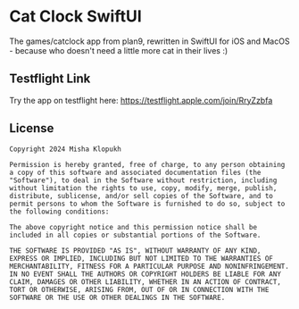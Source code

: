 # Cat Clock SwiftUI

The games/catclock app from plan9, rewritten in SwiftUI for iOS and MacOS -
because who doesn't need a little more cat in their lives :)

## Testflight Link

Try the app on testflight here:
<https://testflight.apple.com/join/RryZzbfa>

## License

```
Copyright 2024 Misha Klopukh

Permission is hereby granted, free of charge, to any person obtaining
a copy of this software and associated documentation files (the
"Software"), to deal in the Software without restriction, including
without limitation the rights to use, copy, modify, merge, publish,
distribute, sublicense, and/or sell copies of the Software, and to
permit persons to whom the Software is furnished to do so, subject to
the following conditions:

The above copyright notice and this permission notice shall be
included in all copies or substantial portions of the Software.

THE SOFTWARE IS PROVIDED "AS IS", WITHOUT WARRANTY OF ANY KIND,
EXPRESS OR IMPLIED, INCLUDING BUT NOT LIMITED TO THE WARRANTIES OF
MERCHANTABILITY, FITNESS FOR A PARTICULAR PURPOSE AND NONINFRINGEMENT.
IN NO EVENT SHALL THE AUTHORS OR COPYRIGHT HOLDERS BE LIABLE FOR ANY
CLAIM, DAMAGES OR OTHER LIABILITY, WHETHER IN AN ACTION OF CONTRACT,
TORT OR OTHERWISE, ARISING FROM, OUT OF OR IN CONNECTION WITH THE
SOFTWARE OR THE USE OR OTHER DEALINGS IN THE SOFTWARE.
```
